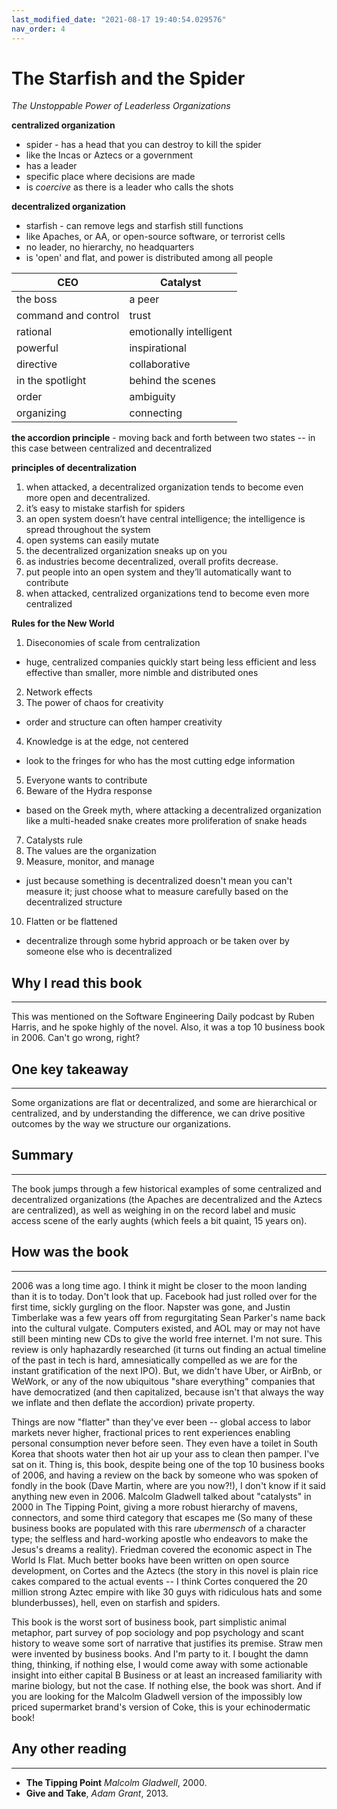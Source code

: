 ```yaml
---
last_modified_date: "2021-08-17 19:40:54.029576"
nav_order: 4
---
```


# The Starfish and the Spider
_The Unstoppable Power of Leaderless Organizations_

**centralized organization**
- spider - has a head that you can destroy to kill the spider
- like the Incas or Aztecs or a government
- has a leader
- specific place where decisions are made
- is _coercive_ as there is a leader who calls the shots

**decentralized organization**
- starfish - can remove legs and starfish still functions
- like Apaches, or AA, or open-source software, or terrorist cells
- no leader, no hierarchy, no headquarters
- is 'open' and flat, and power is distributed among all people

| CEO | Catalyst |
|- | - |
| the boss | a peer |
| command and control | trust |
| rational | emotionally intelligent |
| powerful | inspirational |
| directive | collaborative |
| in the spotlight | behind the scenes |
| order | ambiguity |
| organizing | connecting |

**the accordion principle** - moving back and forth between two states -- in this case between centralized and decentralized

**principles of decentralization**
1. when attacked, a decentralized organization tends to become even more open and decentralized.
2. it’s easy to mistake starfish for spiders
3. an open system doesn’t have central intelligence; the intelligence is spread throughout the system
4. open systems can easily mutate
5. the decentralized organization sneaks up on you
6. as industries become decentralized, overall profits decrease.
7. put people into an open system and they’ll automatically want to contribute
8. when attacked, centralized organizations tend to become even more centralized

**Rules for the New World**
1. Diseconomies of scale from centralization
- huge, centralized companies quickly start being less efficient and less effective than smaller, more nimble and distributed ones
2. Network effects
3. The power of chaos for creativity
- order and structure can often hamper creativity
4. Knowledge is at the edge, not centered
- look to the fringes for who has the most cutting edge information
5. Everyone wants to contribute
6. Beware of the Hydra response
- based on the Greek myth, where attacking a decentralized organization like a multi-headed snake creates more proliferation of snake heads
7. Catalysts rule
8. The values are the organization
9.  Measure, monitor, and manage
- just because something is decentralized doesn't mean you can't measure it; just choose what to measure carefully based on the decentralized structure
10. Flatten or be flattened
- decentralize through some hybrid approach or be taken over by someone else who is decentralized

## Why I read this book
---
This was mentioned on the Software Engineering Daily podcast by Ruben Harris, and he spoke highly of the novel. Also, it was a top 10 business book in 2006. Can't go wrong, right?

## One key takeaway
---
Some organizations are flat or decentralized, and some are hierarchical or centralized, and by understanding the difference, we can drive positive outcomes by the way we structure our organizations.

## Summary
---
The book jumps through a few historical examples of some centralized and decentralized organizations (the Apaches are decentralized and the Aztecs are centralized), as well as weighing in on the record label and music access scene of the early aughts (which feels a bit quaint, 15 years on).

## How was the book
---
2006 was a long time ago. I think it might be closer to the moon landing than it is to today. Don't look that up. Facebook had just rolled over for the first time, sickly gurgling on the floor. Napster was gone, and Justin Timberlake was a few years off from regurgitating Sean Parker's name back into the cultural vulgate. Computers existed, and AOL may or may not have still been minting new CDs to give the world free internet. I'm not sure. This review is only haphazardly researched (it turns out finding an actual timeline of the past in tech is hard, amnesiatically compelled as we are for the instant gratification of the next IPO). But, we didn't have Uber, or AirBnb, or WeWork, or any of the now ubiquitous "share everything" companies that have democratized (and then capitalized, because isn't that always the way we inflate and then deflate the accordion) private property.

Things are now "flatter" than they've ever been -- global access to labor markets never higher, fractional prices to rent experiences enabling personal consumption never before seen. They even have a toilet in South Korea that shoots water then hot air up your ass to clean then pamper. I've sat on it. Thing is, this book, despite being one of the top 10 business books of 2006, and having a review on the back by someone who was spoken of fondly in the book (Dave Martin, where are you now?!), I don't know if it said anything new even in 2006. Malcolm Gladwell talked about "catalysts" in 2000 in The Tipping Point, giving a more robust hierarchy of mavens, connectors, and some third category that escapes me (So many of these business books are populated with this rare <i>ubermensch</i> of a character type; the selfless and hard-working apostle who endeavors to make the Jesus's dreams a reality). Friedman covered the economic aspect in The World Is Flat. Much better books have been written on open source development, on Cortes and the Aztecs (the story in this novel is plain rice cakes compared to the actual events -- I think Cortes conquered the 20 million strong Aztec empire with like 30 guys with ridiculous hats and some blunderbusses), hell, even on starfish and spiders.

This book is the worst sort of business book, part simplistic animal metaphor, part survey of pop sociology and pop psychology and scant history to weave some sort of narrative that justifies its premise. Straw men were invented by business books. And I'm party to it. I bought the damn thing, thinking, if nothing else, I would come away with some actionable insight into either capital B Business or at least an increased familiarity with marine biology, but not the case. If nothing else, the book was short. And if you are looking for the Malcolm Gladwell version of the impossibly low priced supermarket brand's version of Coke, this is your echinodermatic book!

## Any other reading
---
- **The Tipping Point** _Malcolm Gladwell_, 2000.
- **Give and Take**, _Adam Grant_, 2013.